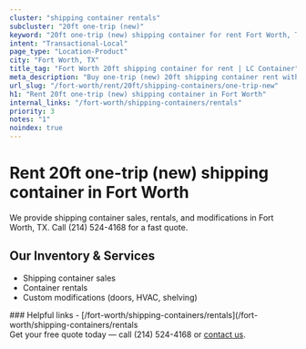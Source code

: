```yaml
---
cluster: "shipping container rentals"
subcluster: "20ft one-trip (new)"
keyword: "20ft one-trip (new) shipping container for rent Fort Worth, TX"
intent: "Transactional-Local"
page_type: "Location-Product"
city: "Fort Worth, TX"
title_tag: "Fort Worth 20ft shipping container for rent | LC Container"
meta_description: "Buy one-trip (new) 20ft shipping container rent with local delivery in Fort Worth, TX. LC Container — local Since 2003. Request a fast quote today."
url_slug: "/fort-worth/rent/20ft/shipping-containers/one-trip-new"
h1: "Rent 20ft one-trip (new) shipping container in Fort Worth"
internal_links: "/fort-worth/shipping-containers/rentals"
priority: 3
notes: "1"
noindex: true
---
```


# Rent 20ft one-trip (new) shipping container in Fort Worth

We provide shipping container sales, rentals, and modifications in Fort Worth, TX. Call (214) 524-4168 for a fast quote.

## Our Inventory & Services
- Shipping container sales
- Container rentals
- Custom modifications (doors, HVAC, shelving)

<div data-section="internal-links">
### Helpful links
- [/fort-worth/shipping-containers/rentals](/fort-worth/shipping-containers/rentals
</div>

<div data-section="cta">
Get your free quote today — call (214) 524-4168 or <a href="/contact">contact us</a>.
</div>

<script type="application/ld+json">{"@context":"https://schema.org","@type":"FAQPage","mainEntity":[{"@type":"Question","name":"How much does delivery cost in Fort Worth, TX?","acceptedAnswer":{"@type":"Answer","text":"Delivery costs vary by distance and container size. Most deliveries in Fort Worth, TX range from $150-$300. Call (214) 524-4168 for an exact quote based on your specific location."}},{"@type":"Question","name":"Do you offer financing or payment plans?","acceptedAnswer":{"@type":"Answer","text":"We accept major credit cards, checks, and can discuss commercial terms for bulk purchases. Call (214) 524-4168 to discuss options."}},{"@type":"Question","name":"Can you customize containers in Fort Worth, TX?","acceptedAnswer":{"@type":"Answer","text":"Yes — we perform modifications like doors, HVAC, insulation, and shelving. Request a custom quote at (214) 524-4168 or via our contact form."}}]}</script>
